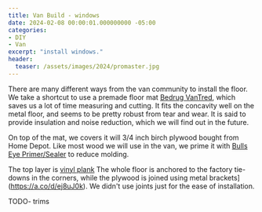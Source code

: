 ```yaml
---
title: Van Build - windows
date: 2024-02-08 00:00:01.000000000 -05:00
categories:
- DIY
- Van
excerpt: "install windows."
header:
  teaser: /assets/images/2024/promaster.jpg 
---
```


There are many different ways from the van community to install the floor. We take a shortcut to use a premade floor mat [Bedrug VanTred](https://a.co/d/gGgHl0T), which saves us a lot of time measuring and cutting. It fits the concavity well on the metal floor, and seems to be pretty robust from tear and wear. It is said to provide insulation and noise reduction, which we will find out in the future.

On top of the mat, we covers it will 3/4 inch birch plywood bought from Home Depot. Like most wood we will use in the van, we prime it with [Bulls Eye Primer/Sealer]( https://a.co/d/cetnzHI) to reduce molding. 

The top layer is [vinyl plank](https://www.homedepot.com/p/Lifeproof-Choice-Oak-6-MIL-x-8-7-in-W-x-48-in-L-Click-Lock-Waterproof-Luxury-Vinyl-Plank-Flooring-20-1-sqft-case-I966104L/300461637)
The whole floor is anchored to the factory tie-downs in the corners, while the plywood is joined using metal brackets](https://a.co/d/ej8uJ0k). We didn't use joints just for the ease of installation.

TODO- trims

